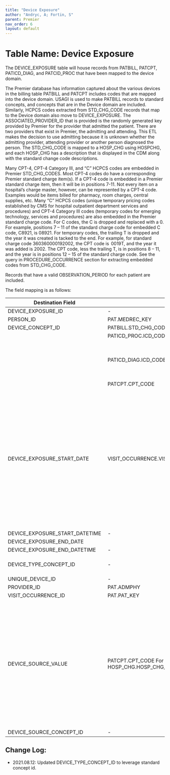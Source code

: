```yaml
---
title: "Device Exposure"
author: "Andryc, A; Fortin, S"
parent: Premier
nav_order: 6
layout: default
---
```


# Table Name: Device Exposure

The DEVICE_EXPOSURE table will house records from PATBILL, PATCPT, PATICD_DIAG, and PATCID_PROC that have been mapped to the device domain.  

The Premier database has information captured about the various devices in the billing table PATBILL and PATCPT includes codes that are mapped into the device domain. USAGI is used to make PATBILL records to standard concepts, and concepts that are in the Device domain are included. Similarly, HCPCS codes extracted from STD_CHG_CODE records that map to the Device domain also move to DEVICE_EXPOSURE. The ASSOCIATED_PROVIDER_ID that is provided is the randomly generated key provided by Premier for the provider that admitted the patient. There are two providers that exist in Premier, the admitting and attending. This ETL makes the decision to use admitting because it is unknown whether the admitting provider, attending provider or another person diagnosed the person. The STD_CHG_CODE is mapped to a HOSP_CHG using HOSPCHG, and each HOSP_CHG has a description that is displayed in the CDM along with the standard change code descriptions.  

Many CPT-4, CPT-4 Category III, and “C” HCPCS codes are embedded in Premier STD_CHG_CODES.  Most CPT-4 codes do have a corresponding Premier standard charge item(s). If a CPT-4 code is embedded in a Premier standard charge item, then it will be in positions 7-11. Not every item on a hospital’s charge master, however, can be represented by a CPT-4 code. Examples would be items billed for pharmacy, room charges, central supplies, etc. Many “C” HCPCS codes (unique temporary pricing codes established by CMS for hospital outpatient department services and procedures) and CPT-4 Category III codes (temporary codes for emerging technology, services and procedures) are also embedded in the Premier standard charge code. For C codes, the C is dropped and replaced with a 0. For example, positions 7 – 11 of the standard charge code for embedded C code, C8921, is 08921. For temporary codes, the trailing T is dropped and the year it was created is tacked to the end. For example, for standard charge code 360360000192002, the CPT code is  0019T, and the year it was added is 2002. The CPT code, less the trailing T, is in positions 8 – 11, and the year is in positions 12 – 15 of the standard charge code. See the query in PROCEDURE_OCCURRENCE section for extracting embedded codes from STD_CHG_CODE. 

Records that have a valid OBSERVATION_PERIOD for each patient are included. 

The field mapping is as follows: 

| Destination Field  | Source Field  | Applied Rule  | Comment  |
| --- | --- | --- | --- |
| DEVICE_EXPOSURE_ID  | -  | System-generated  |  |
| PERSON_ID  | PAT.MEDREC_KEY  |  |  |
| DEVICE_CONCEPT_ID  | PATBILL.STD_CHG_CODE  | QUERY:SOURCE To STANDARD:  |  |
|  | PATICD_PROC.ICD_CODE  |  |  |
|  | PATICD_DIAG.ICD_CODE  | SELECT TARGET_CONCEPT_ID FROM CTE_VOCAB_MAP WHERE SOURCE_VOCABULARY_ID IN ('HCPCS', 'ICD10CM', 'JNJ_PMR_PROC_CHRG_CD') AND TARGET_DOMAIN_ID IN ('Device')  |  |
|  | PATCPT.CPT_CODE   |  |  |
| DEVICE_EXPOSURE_START_DATE  | VISIT_OCCURRENCE.VISIT_END_DATE  or  VISIT_OCCURRENCE.VISIT_START_DATE   PATBILL.SERV_DATE  |  | If the device is a CPT code or HCPCS code then discharge date is used as device date because the exact date is unknown. If the row is coming from PATBILL then a combination or admit date and service date is used.  |
| DEVICE_EXPOSURE_START_DATETIME  | -  | NULL  |  |
| DEVICE_EXPOSURE_END_DATE  |    |  |  |
| DEVICE_EXPOSURE_END_DATETIME  | -  | NULL  |  |
| DEVICE_TYPE_CONCEPT_ID | -  | All records within the device_exposure table should have a device_type_concept_id = 32875 (Provider financial system) |  |
| UNIQUE_DEVICE_ID  | -  | NULL  |  |
| PROVIDER_ID  | PAT.ADMPHY  |  |  |
| VISIT_OCCURRENCE_ID  | PAT.PAT_KEY  |  |  |
| DEVICE_SOURCE_VALUE  | PATCPT.CPT_CODE For all other procedures: CHGMSTR.STD_CHG_CODE_DESC/ HOSP_CHG.HOSP_CHG_DESC   | SELECT SOURCE_VALUE FROM  ( SELECT CONCAT(STD_CHG_DESC, ' / ', HOSP_CHG_DESC) AS SOURCE_VALUE FROM PATBILL A JOIN CHGMSTR B ON A.STD_CHG_CODE=B.STD_CHG_CODE JOIN hospchg C ON A.hosp_chg_id=C.hosp_chg_id  ) A UNION ( SELECT CPT_CODE AS SOURCE_VALUE FROM PATCPT )  | To preserve the most detailed description of procedures, if hospital charge descriptions are available, they are to be used, otherwise standard charge code description is displayed  |
| DEVICE_SOURCE_CONCEPT_ID  | -  | NULL  |  |

## Change Log:
* 2021.08.12:  Updated DEVICE_TYPE_CONCEPT_ID to leverage standard concept id.
